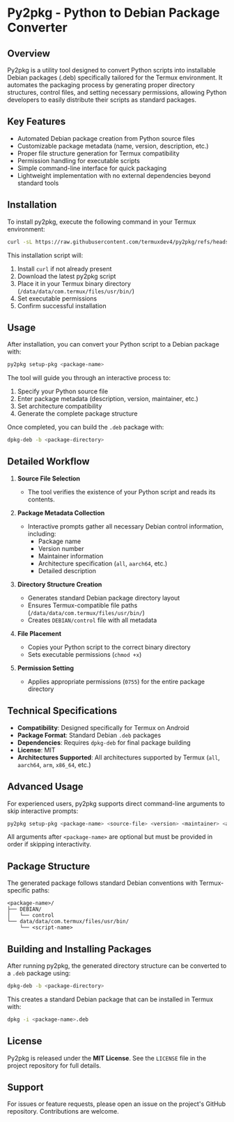 # Py2pkg - Python to Debian Package Converter  

## Overview  

Py2pkg is a utility tool designed to convert Python scripts into installable Debian packages (.deb) specifically tailored for the Termux environment. It automates the packaging process by generating proper directory structures, control files, and setting necessary permissions, allowing Python developers to easily distribute their scripts as standard packages.  

## Key Features  

- Automated Debian package creation from Python source files  
- Customizable package metadata (name, version, description, etc.)  
- Proper file structure generation for Termux compatibility  
- Permission handling for executable scripts  
- Simple command-line interface for quick packaging  
- Lightweight implementation with no external dependencies beyond standard tools  

## Installation  

To install py2pkg, execute the following command in your Termux environment:  

```bash  
curl -sL https://raw.githubusercontent.com/termuxdev4/py2pkg/refs/heads/main/install.sh | bash
```  

This installation script will:  
1. Install `curl` if not already present  
2. Download the latest py2pkg script  
3. Place it in your Termux binary directory (`/data/data/com.termux/files/usr/bin/`)  
4. Set executable permissions  
5. Confirm successful installation  

## Usage  

After installation, you can convert your Python script to a Debian package with:  

```bash  
py2pkg setup-pkg <package-name>  
```  

The tool will guide you through an interactive process to:  
1. Specify your Python source file  
2. Enter package metadata (description, version, maintainer, etc.)  
3. Set architecture compatibility  
4. Generate the complete package structure  

Once completed, you can build the `.deb` package with:  

```bash  
dpkg-deb -b <package-directory>  
```  

## Detailed Workflow  

1. **Source File Selection**  
   - The tool verifies the existence of your Python script and reads its contents.  

2. **Package Metadata Collection**  
   - Interactive prompts gather all necessary Debian control information, including:  
     - Package name  
     - Version number  
     - Maintainer information  
     - Architecture specification (`all`, `aarch64`, etc.)  
     - Detailed description  

3. **Directory Structure Creation**  
   - Generates standard Debian package directory layout  
   - Ensures Termux-compatible file paths (`/data/data/com.termux/files/usr/bin/`)  
   - Creates `DEBIAN/control` file with all metadata  

4. **File Placement**  
   - Copies your Python script to the correct binary directory  
   - Sets executable permissions (`chmod +x`)  

5. **Permission Setting**  
   - Applies appropriate permissions (`0755`) for the entire package directory  

## Technical Specifications  

- **Compatibility**: Designed specifically for Termux on Android  
- **Package Format**: Standard Debian `.deb` packages  
- **Dependencies**: Requires `dpkg-deb` for final package building  
- **License**: MIT  
- **Architectures Supported**: All architectures supported by Termux (`all`, `aarch64`, `arm`, `x86_64`, etc.)  

## Advanced Usage  

For experienced users, py2pkg supports direct command-line arguments to skip interactive prompts:  

```bash  
py2pkg setup-pkg <package-name> <source-file> <version> <maintainer> <architecture> <description>  
```  

All arguments after `<package-name>` are optional but must be provided in order if skipping interactivity.  

## Package Structure  

The generated package follows standard Debian conventions with Termux-specific paths:  

```  
<package-name>/  
├── DEBIAN/  
│   └── control  
└── data/data/com.termux/files/usr/bin/  
    └── <script-name>  
```  

## Building and Installing Packages  

After running py2pkg, the generated directory structure can be converted to a `.deb` package using:  

```bash  
dpkg-deb -b <package-directory>  
```  

This creates a standard Debian package that can be installed in Termux with:  

```bash  
dpkg -i <package-name>.deb  
```  

## License  

Py2pkg is released under the **MIT License**. See the `LICENSE` file in the project repository for full details.  

## Support  

For issues or feature requests, please open an issue on the project's GitHub repository. Contributions are welcome.
